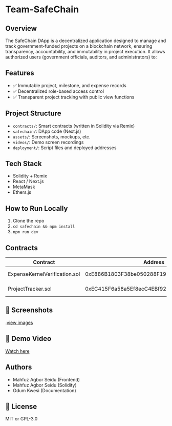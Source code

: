 # Team-SafeChain

## Overview
The SafeChain DApp is a decentralized application designed to manage and track government-funded projects on a blockchain network, ensuring transparency, accountability, and immutability in project execution. It allows authorized users (government officials, auditors, and administrators) to:

## Features
- ✅ Immutable project, milestone, and expense records
- ✅ Decentralized role-based access control
- ✅ Transparent project tracking with public view functions
  

## Project Structure
- `contracts/`: Smart contracts (written in Solidity via Remix)
- `safechain/`: DApp code (Next.js)
- `assets/`: Screenshots, mockups, etc.
- `videos/`: Demo screen recordings
- `deployment/`: Script files and deployed addresses

## Tech Stack
- Solidity +  Remix
- React / Next.js
- MetaMask
- Ethers.js

## How to Run Locally
1. Clone the repo  
2. `cd safechain && npm install`  
3. `npm run dev`

## Contracts
| Contract | Address | Network |
|----------|---------|---------|
| ExpenseKernelVerification.sol | 0xE886B1803F38be050288F193132D41749731D2ce| Sonic Testnet |
| ProjectTracker.sol | 0xEC415F6a58a5Ef8ecC4EBf929bb4344e95DFf234 | Sonic Testnet |

## 📸 Screenshots
.[view images](assets/)

## 🎥 Demo Video
[Watch here](videos/)

## Authors
- Mahfuz Agbor Seidu (Frontend)
- Mahfuz Agbor Seidu (Solidity)
- Odum Kwesi (Documentation)

## 📄 License
MIT or GPL-3.0
